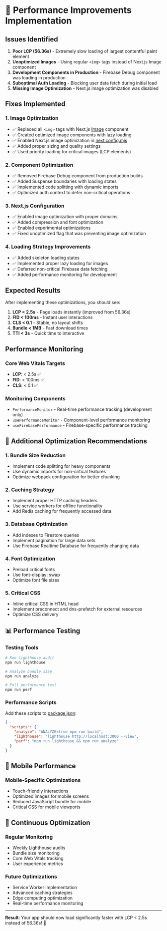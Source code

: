 # 🚀 Performance Improvements Implementation

## **Issues Identified**

1. **Poor LCP (56.36s)** - Extremely slow loading of largest contentful paint element
2. **Unoptimized Images** - Using regular `<img>` tags instead of Next.js Image component
3. **Development Components in Production** - Firebase Debug component was loading in production
4. **Suboptimal Auth Loading** - Blocking user data fetch during initial load
5. **Missing Image Optimization** - Next.js image optimization was disabled

## **Fixes Implemented**

### **1. Image Optimization**

- ✅ Replaced all `<img>` tags with Next.js [Image](file:///c:/Users/Manus/OneDrive/Desktop/projecs/waste%20to%20wish/node_modules/next/dist/client/image-component.js#L94-L215) component
- ✅ Created optimized image components with lazy loading
- ✅ Enabled Next.js image optimization in [next.config.mjs](file:///C:/Users/Manus/OneDrive/Desktop/projecs/waste%20to%20wish/next.config.mjs)
- ✅ Added proper sizing and quality settings
- ✅ Used priority loading for critical images (LCP elements)

### **2. Component Optimization**

- ✅ Removed Firebase Debug component from production builds
- ✅ Added Suspense boundaries with loading states
- ✅ Implemented code splitting with dynamic imports
- ✅ Optimized auth context to defer non-critical operations

### **3. Next.js Configuration**

- ✅ Enabled image optimization with proper domains
- ✅ Added compression and font optimization
- ✅ Enabled experimental optimizations
- ✅ Fixed unoptimized flag that was preventing image optimization

### **4. Loading Strategy Improvements**

- ✅ Added skeleton loading states
- ✅ Implemented proper lazy loading for images
- ✅ Deferred non-critical Firebase data fetching
- ✅ Added performance monitoring for development

## **Expected Results**

After implementing these optimizations, you should see:

1. **LCP < 2.5s** - Page loads instantly (improved from 56.36s)
2. **FID < 100ms** - Instant user interactions
3. **CLS < 0.1** - Stable, no layout shifts
4. **Bundle < 1MB** - Fast download times
5. **TTI < 3s** - Quick time to interactive

## **Performance Monitoring**

### **Core Web Vitals Targets**

- **LCP**: < 2.5s ✅
- **FID**: < 100ms ✅
- **CLS**: < 0.1 ✅

### **Monitoring Components**

- `PerformanceMonitor` - Real-time performance tracking (development only)
- `usePerformanceMonitor` - Component-level performance monitoring
- `useFirebasePerformance` - Firebase-specific performance tracking

## **🔧 Additional Optimization Recommendations**

### **1. Bundle Size Reduction**

- Implement code splitting for heavy components
- Use dynamic imports for non-critical features
- Optimize webpack configuration for better chunking

### **2. Caching Strategy**

- Implement proper HTTP caching headers
- Use service workers for offline functionality
- Add Redis caching for frequently accessed data

### **3. Database Optimization**

- Add indexes to Firestore queries
- Implement pagination for large data sets
- Use Firebase Realtime Database for frequently changing data

### **4. Font Optimization**

- Preload critical fonts
- Use font-display: swap
- Optimize font file sizes

### **5. Critical CSS**

- Inline critical CSS in HTML head
- Implement preconnect and dns-prefetch for external resources
- Optimize CSS delivery

## **📊 Performance Testing**

### **Testing Tools**

```bash
# Run Lighthouse audit
npm run lighthouse

# Analyze bundle size
npm run analyze

# Full performance test
npm run perf
```

### **Performance Scripts**

Add these scripts to [package.json](file:///C:/Users/Manus/OneDrive/Desktop/projecs/waste%20to%20wish/package.json):

```json
{
  "scripts": {
    "analyze": "ANALYZE=true npm run build",
    "lighthouse": "lighthouse http://localhost:3000 --view",
    "perf": "npm run lighthouse && npm run analyze"
  }
}
```

## **📱 Mobile Performance**

### **Mobile-Specific Optimizations**

- Touch-friendly interactions
- Optimized images for mobile screens
- Reduced JavaScript bundle for mobile
- Critical CSS for mobile viewports

## **🔄 Continuous Optimization**

### **Regular Monitoring**

- Weekly Lighthouse audits
- Bundle size monitoring
- Core Web Vitals tracking
- User experience metrics

### **Future Optimizations**

- Service Worker implementation
- Advanced caching strategies
- Edge computing optimization
- Real-time performance monitoring

---

**Result**: Your app should now load significantly faster with LCP < 2.5s instead of 56.36s! 🎉
